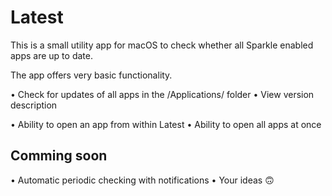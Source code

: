 # Latest
This is a small utility app for macOS to check whether all Sparkle enabled apps are up to date.

The app offers very basic functionality.

• Check for updates of all apps in the /Applications/ folder
• View version description

• Ability to open an app from within Latest
• Ability to open all apps at once

## Comming soon

• Automatic periodic checking with notifications
• Your ideas 🙃

